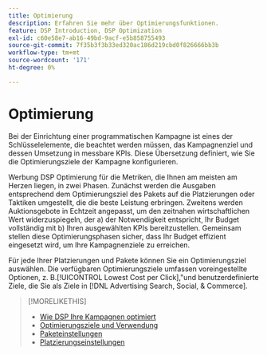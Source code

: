 ```yaml
---
title: Optimierung
description: Erfahren Sie mehr über Optimierungsfunktionen.
feature: DSP Introduction, DSP Optimization
exl-id: c60e58e7-ab16-49bd-9acf-e5b858755493
source-git-commit: 7f35b3f3b33ed320ac186d219cbd0f826666bb3b
workflow-type: tm+mt
source-wordcount: '171'
ht-degree: 0%

---
```


# Optimierung

Bei der Einrichtung einer programmatischen Kampagne ist eines der Schlüsselelemente, die beachtet werden müssen, das Kampagnenziel und dessen Umsetzung in messbare KPIs. Diese Übersetzung definiert, wie Sie die Optimierungsziele der Kampagne konfigurieren.

Werbung DSP Optimierung für die Metriken, die Ihnen am meisten am Herzen liegen, in zwei Phasen. Zunächst werden die Ausgaben entsprechend dem Optimierungsziel des Pakets auf die Platzierungen oder Taktiken umgestellt, die die beste Leistung erbringen. Zweitens werden Auktionsgebote in Echtzeit angepasst, um den zeitnahen wirtschaftlichen Wert widerzuspiegeln, der a) der Notwendigkeit entspricht, Ihr Budget vollständig mit b) Ihren ausgewählten KPIs bereitzustellen. Gemeinsam stellen diese Optimierungsphasen sicher, dass Ihr Budget effizient eingesetzt wird, um Ihre Kampagnenziele zu erreichen.

Für jede Ihrer Platzierungen und Pakete können Sie ein Optimierungsziel auswählen. Die verfügbaren Optimierungsziele umfassen voreingestellte Optionen, z. B.[!UICONTROL Lowest Cost per Click],&quot;und benutzerdefinierte Ziele, die Sie als Ziele in [!DNL Advertising Search, Social, & Commerce].

>[!MORELIKETHIS]
>
> * [Wie DSP Ihre Kampagnen optimiert](/help/dsp/optimization/optimization-how-dsp-optimizes-campaigns.md)
>* [Optimierungsziele und Verwendung](/help/dsp/optimization/optimization-goals.md)
>* [Paketeinstellungen](/help/dsp/campaign-management/packages/package-settings.md)
>* [Platzierungseinstellungen](/help/dsp/campaign-management/placements/placement-settings.md)


